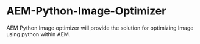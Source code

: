 # AEM-Python-Image-Optimizer
AEM Python Image optimizer will provide the solution for optimizing Image using python within AEM.
